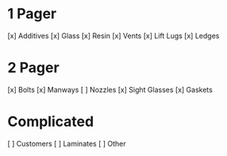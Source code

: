 # 1 Pager
[x] Additives
[x] Glass
[x] Resin
[x] Vents
[x] Lift Lugs
[x] Ledges

# 2 Pager
[x] Bolts
[x] Manways
[ ] Nozzles
[x] Sight Glasses
[x] Gaskets

# Complicated
[ ] Customers
[ ] Laminates
[ ] Other